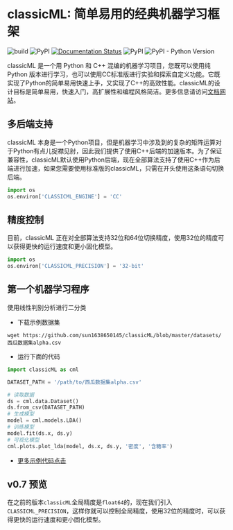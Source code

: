 # classicML: 简单易用的经典机器学习框架

![build](https://github.com/sun1638650145/classicML/workflows/build/badge.svg) ![PyPI](https://github.com/sun1638650145/classicML/workflows/PyPI/badge.svg) [![Documentation Status](https://readthedocs.org/projects/classicml/badge/?version=latest)](https://classicml.readthedocs.io/zh_CN/latest/?badge=latest) ![PyPI](https://img.shields.io/pypi/v/classicML?color=blue) ![PyPI - Python Version](https://img.shields.io/pypi/pyversions/classicML)

classicML 是一个用 Python 和 C++ 混编的机器学习项目，您既可以使用纯 Python 版本进行学习，也可以使用CC标准版进行实验和探索自定义功能。它既实现了Python的简单易用快速上手，又实现了C++的高效性能。classicML的设计目标是简单易用，快速入门，高扩展性和编程风格简洁。更多信息请访问[文档网站](https://classicml.readthedocs.io/)。

## 多后端支持

classicML 本身是一个Python项目，但是机器学习中涉及到的复杂的矩阵运算对于Python有点儿捉襟见肘，因此我们提供了使用C++后端的加速版本。为了保证兼容性，classicML默认使用Python后端，现在全部算法支持了使用C++作为后端进行加速，如果您需要使用标准版的classicML，只需在开头使用这条语句切换后端。

```python
import os
os.environ['CLASSICML_ENGINE'] = 'CC'
```

## 精度控制

目前，classicML 正在对全部算法支持32位和64位切换精度，使用32位的精度可以获得更快的运行速度和更小固化模型。

```python
import os
os.environ['CLASSICML_PRECISION'] = '32-bit'
```

## 第一个机器学习程序

使用线性判别分析进行二分类

* 下载示例数据集

```shell
wget https://github.com/sun1638650145/classicML/blob/master/datasets/西瓜数据集alpha.csv
```

* 运行下面的代码

```python
import classicML as cml

DATASET_PATH = '/path/to/西瓜数据集alpha.csv'

# 读取数据
ds = cml.data.Dataset()
ds.from_csv(DATASET_PATH)
# 生成模型
model = cml.models.LDA()
# 训练模型
model.fit(ds.x, ds.y)
# 可视化模型
cml.plots.plot_lda(model, ds.x, ds.y, '密度', '含糖率')
```

* [更多示例代码点击](https://github.com/sun1638650145/classicML/tree/master/examples)

## v0.7 预览

在之前的版本`classicML`全局精度是`float64`的，现在我们引入`CLASSICML_PRECISION`，这样你就可以控制全局精度，使用32位的精度时，可以获得更快的运行速度和更小固化模型。

